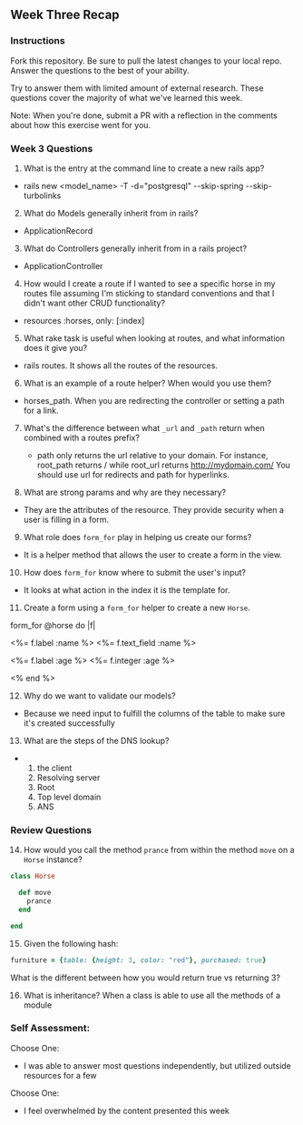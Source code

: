 ## Week Three Recap

### Instructions
Fork this repository. Be sure to pull the latest changes to your local repo. Answer the questions to the best of your ability.

Try to answer them with limited amount of external research. These questions cover the majority of what we've learned this week.

Note: When you're done, submit a PR with a reflection in the comments about how this exercise went for you.

### Week 3 Questions

1. What is the entry at the command line to create a new rails app?
  - rails new <model_name> -T -d="postgresql" --skip-spring --skip-turbolinks

2. What do Models generally inherit from in rails?
  - ApplicationRecord

3. What do Controllers generally inherit from in a rails project?
  - ApplicationController

4. How would I create a route if I wanted to see a specific horse in my routes file assuming I'm sticking to standard conventions and that I didn't want other CRUD functionality?
  - resources :horses, only: [:index]

5. What rake task is useful when looking at routes, and what information does it give you?
  - rails routes.  It shows all the routes of the resources.

6. What is an example of a route helper? When would you use them?
  - horses_path.  When you are redirecting the controller or setting a path for a link.

7. What's the difference between what `_url` and `_path` return when combined with a routes prefix?
   - path only returns the url relative to your domain. For instance, root_path returns / while root_url returns http://mydomain.com/ You should  use url for redirects and path for hyperlinks.

8. What are strong params and why are they necessary?
  - They are the attributes of the resource. They provide security when a user is filling in a form.  

9. What role does `form_for` play in helping us create our forms?
  - It is a helper method that allows the user to create a form in the view.

10. How does `form_for` know where to submit the user's input?
  - It looks at what action in the index it is the template for.

11. Create a form using a `form_for` helper to create a new `Horse`.

  form_for @horse do |f|

  <%= f.label :name %>
  <%= f.text_field :name %>

  <%= f.label :age %>
  <%= f.integer :age %>

  <% end %>

12. Why do we want to validate our models?
  - Because we need input to fulfill the columns of the table to make sure it's created successfully

13. What are the steps of the DNS lookup?
  - 1) the client
    2) Resolving server
    3) Root
    4) Top level domain
    5) ANS


### Review Questions
14. How would you call the method `prance` from within the method `move` on a `Horse` instance?
  ```ruby
  class Horse

    def move
      prance
    end

  end
  ```
15. Given the following hash:

```ruby
furniture = {table: {height: 3, color: "red"}, purchased: true}
```
What is the different between how you would return true vs returning 3?  


16. What is inheritance?
    When a class is able to use all the methods of a module

### Self Assessment:
Choose One:
* I was able to answer most questions independently, but utilized outside resources for a few

Choose One:
* I feel overwhelmed by the content presented this week

